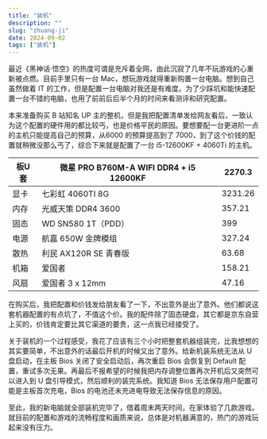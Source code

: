 ```yaml
---
title: "装机"
description: ""
slug: "zhuang-ji"
date: 2024-09-02
tags: ["装机"]
---
```


最近《黑神话·悟空》的热度可谓是充斥着全网，由此沉寂了几年不玩游戏的心重新被点燃。目前手里只有一台 Mac，想玩游戏就得重新购置一台电脑。想到自己虽然做着 IT 的工作，但是配置一台电脑对我还是有难度。为了少踩坑和能快速配置一台不错的电脑，也用了前前后后半个月的时间来看测评和研究配置。

本来准备购买 B 站知名 UP 主的整机，但是我把配置清单发给网友看后，一致认为这个配置的硬件用的都比较丐，也是价格平民的原因。要想要配一台更进阶一点的主机只能提高自己的预算，从6000 的预算提高到了 7000，到了这个价钱的配置就稍微没那么丐了，综合下来就是配置了一台 i5-12600KF + 4060Ti 的主机。

| 板U套 | 微星 PRO B760M-A WIFI DDR4 + i5 12600KF | 2270.3 |
| --- | --- | --- |
| 显卡 | 七彩虹 4060TI 8G | 3231.26 |
| 内存 | 光威天策 DDR4 3600 | 357.21 |
| 固态 | WD SN580 1T（PDD） | 399 |
| 电源 | 航嘉 650W 金牌模组 | 327.24 |
| 散热 | 利民 AX120R SE 青春版 | 63.68 |
| 机箱 | 爱国者 | 158.21 |
| 风扇 | 爱国者 3 x 12mm | 47.16 |

在购买后，我把配置和价钱发给朋友看了一下，不出意外是出了意外。他们都说这套机器配置的有点坑了，不值这个价。我的配件除了固态硬盘，其它都是京东自营上买的，价钱肯定要比其它渠道的要贵，这一点我已经接受了。

关于装机的一个过程感受，我花了应该有三个小时把整套机器组装完，比我想想的其实要简单，不出意外的话最后开机的时候又出了意外。给新机装系统无法从 U 盘启动，在主板 Bios 关闭了安全启动后，再次重启 Bios 会恢复到 Default 配置，重试多次无果。再最后不报希望的时候我把内存调整位置再次开机后又突然可以进入到 U 盘引导模式，然后顺利的装完系统。我知道 Bios 无法保存用户配置可能是主板首次充电，Bios 的电池还未充进电导致无法保存信息的原因。

至此，我的新电脑就全部装机完毕了，借着周末两天时间，在家体验了几款游戏。就目前的配置和游戏的流畅程度和画质来说，总体是对机器满意的，热门的游戏玩起来没有压力。